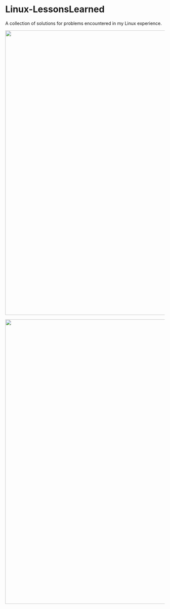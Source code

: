 # Linux-LessonsLearned
A collection of solutions for problems encountered in my Linux experience.

<p align="center">
  <img src="https://github.com/user-attachments/assets/579b02be-fab4-41da-8a69-fe2916025ed2" width="900rem"/>
</p>

<p align="center">
  <img src="https://github.com/user-attachments/assets/cd35f7f4-7d4a-47f3-884c-0d7348fb9df5" width="900rem"/>
</p>
